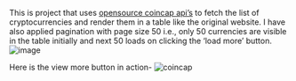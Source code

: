 This is project that uses [opensource coincap api’s](https://api.coincap.io/v2/assets) to fetch the list of cryptocurrencies and render them in a table like the original website.
I have also applied pagination with page size 50 i.e., only 50 currencies are visible in the table initially and next 50 loads on clicking the ‘load more’ button.
![image](https://user-images.githubusercontent.com/101580513/193403204-05849350-208a-40b0-b648-e488902c99cc.png)

Here is the view more button in action-
![coincap](https://user-images.githubusercontent.com/101580513/193403395-055e7960-2154-4c4f-a55d-50329903cd49.gif)
